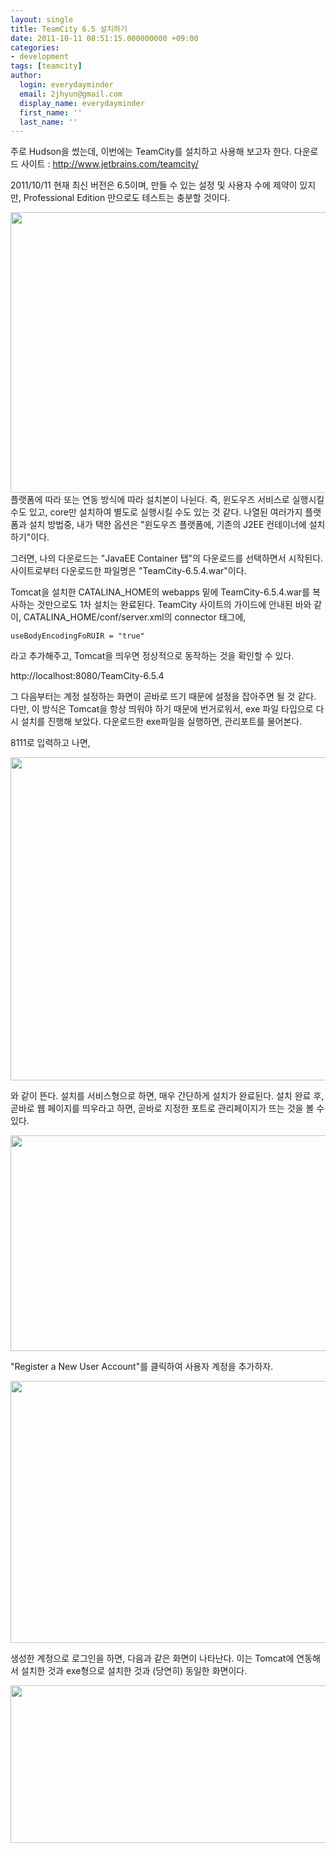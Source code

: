 ```yaml
---
layout: single
title: TeamCity 6.5 설치하기
date: 2011-10-11 08:51:15.000000000 +09:00
categories:
- development
tags: [teamcity]
author:
  login: everydayminder
  email: 2jhyun@gmail.com
  display_name: everydayminder
  first_name: ''
  last_name: ''
---
```

주로 Hudson을 썼는데, 이번에는 TeamCity를 설치하고 사용해 보고자 한다.
다운로드 사이트 : http://www.jetbrains.com/teamcity/

2011/10/11 현재 최신 버전은 6.5이며, 만들 수 있는 설정 및 사용자 수에 제약이 있지만,
Professional Edition 만으로도 테스트는 충분할 것이다.

<p style="margin:0;"><img src="{{ site.baseurl }}/images/201110/cfile25-uf-19028b4f4e93ff810698c1.png" class="aligncenter" width="700" height="449" alt="" />
플랫폼에 따라 또는 연동 방식에 따라 설치본이 나뉜다.
즉, 윈도우즈 서비스로 실행시킬 수도 있고, core만 설치하여 별도로 실행시킬 수도 있는 것 같다.
나열된 여러가지 플랫폼과 설치 방법중, 내가 택한 옵션은
"윈도우즈 플랫폼에, 기존의 J2EE 컨테이너에 설치하기"이다.

그러면, 나의 다운로드는 "JavaEE Container 탭"의 다운로드를 선택하면서 시작된다.
사이트로부터 다운로드한 파일명은 "TeamCity-6.5.4.war"이다.

Tomcat을 설치한 CATALINA_HOME의 webapps 밑에 TeamCity-6.5.4.war를 복사하는 것만으로도 1차 설치는 완료된다.
TeamCity 사이트의 가이드에 안내된 바와 같이, CATALINA_HOME/conf/server.xml의 connector 태그에,
```
useBodyEncodingFoRUIR = "true"
```

라고 추가해주고, Tomcat을 띄우면 정상적으로 동작하는 것을 확인할 수 있다.

http://localhost:8080/TeamCity-6.5.4

그 다음부터는 계정 설정하는 화면이 곧바로 뜨기 때문에 설정을 잡아주면 될 것 같다.
다만, 이 방식은 Tomcat을 항상 띄워야 하기 때문에 번거로워서, exe 파일 타입으로 다시 설치를 진행해 보았다.
다운로드한 exe파일을 실행하면, 관리포트를 물어본다.

8111로 입력하고 나면,

<p style="margin:0;"><img src="{{ site.baseurl }}/images/201110/cfile9-uf-136067364e9526a804b29d.png" class="aligncenter" width="699" height="517" alt="" />

와 같이 뜬다.
설치를 서비스형으로 하면, 매우 간단하게 설치가 완료된다.
설치 완료 후, 곧바로 웹 페이지를 띄우라고 하면, 곧바로 지정한 포트로 관리페이지가 뜨는 것을 볼 수 있다.

<p style="margin:0;"><img src="{{ site.baseurl }}/images/201110/cfile30-uf-134ed14f4e952884294073.png" class="aligncenter" width="625" height="345" alt="" />

"Register a New User Account"를 클릭하여 사용자 계정을 추가하자.

<p style="margin:0;"><img src="{{ site.baseurl }}/images/201110/cfile3-uf-2050d2394e9528cc05078b.png" class="aligncenter" width="628" height="419" alt="" />

생성한 계정으로 로그인을 하면, 다음과 같은 화면이 나타난다.
이는 Tomcat에 연동해서 설치한 것과 exe형으로 설치한 것과 (당연히) 동일한 화면이다.

<p style="margin:0;"><img src="{{ site.baseurl }}/images/201110/cfile1-uf-13618c364e9529541123ed.png" class="aligncenter" width="700" height="252" alt="" />


